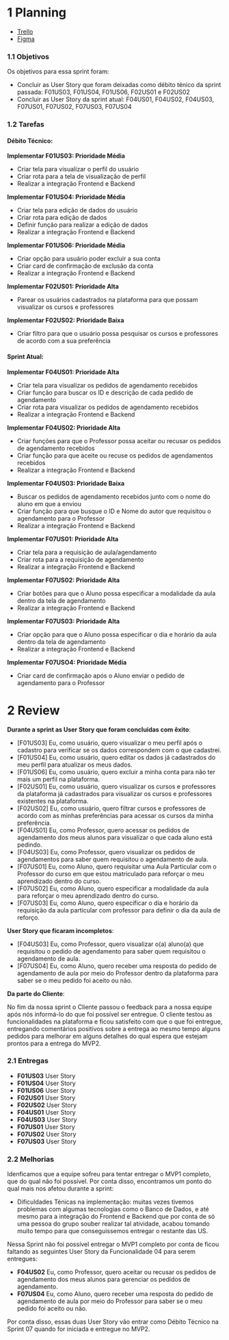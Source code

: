 # 1 Planning

- [Trello](https://trello.com/b/KqnlhBTh/kanban-quadro-modelo)
- [Figma](https://www.figma.com/file/50Nh7t2RpgmlKLskJfMJsf/IStudent?node-id=0%3A1)

### 1.1 Objetivos

Os objetivos para essa sprint foram:

- Concluir as User Story que foram deixadas como débito ténico da sprint passada: F01US03, F01US04, F01US06, F02US01 e F02US02
- Concluir as User Story da sprint atual: F04US01, F04US02, F04US03, F07US01, F07US02, F07US03, F07US04

### 1.2 Tarefas

#### Débito Técnico:

**Implementar F01US03: Prioridade Média**

- Criar tela para visualizar o perfil do usuário
- Criar rota para a tela de visualização de perfil
- Realizar a integração Frontend e Backend

**Implementar F01US04: Prioridade Média**

- Criar tela para edição de dados do usuário
- Criar rota para edição de dados
- Definir função para realizar a edição de dados
- Realizar a integração Frontend e Backend

**Implementar F01US06: Prioridade Média**

- Criar opção para usuário poder excluir a sua conta
- Criar card de confirmação de exclusão da conta
- Realizar a integração Frontend e Backend

**Implementar F02US01: Prioridade Alta**

- Parear os usuários cadastrados na plataforma para que possam visualizar os cursos e professores

**Implementar F02US02: Prioridade Baixa**

- Criar filtro para que o usuário possa pesquisar os cursos e professores de acordo com a sua preferência

#### Sprint Atual:

**Implementar F04US01: Prioridade Alta**

- Criar tela para visualizar os pedidos de agendamento recebidos
- Criar função para buscar os ID e descrição de cada pedido de agendamento
- Criar rota para visualizar os pedidos de agendamento recebidos
- Realizar a integração Frontend e Backend

**Implementar F04US02: Prioridade Alta**

- Criar funções para que o Professor possa aceitar ou recusar os pedidos de agendamento recebidos
- Criar função para que aceite ou recuse os pedidos de agendamentos recebidos
- Realizar a integração Frontend e Backend

**Implementar F04US03: Prioridade Baixa**

- Buscar os pedidos de agendamento recebidos junto com o nome do aluno em que a enviou
- Criar função para que busque o ID e Nome do autor que requisitou o agendamento para o Professor
- Realizar a integração Frontend e Backend

**Implementar F07US01: Prioridade Alta**

- Criar tela para a requisição de aula/agendamento
- Criar rota para a requisição de agendamento
- Realizar a integração Frontend e Backend

**Implementar F07US02: Prioridade Alta**

- Criar botões para que o Aluno possa especificar a modalidade da aula dentro da tela de agendamento
- Realizar a integração Frontend e Backend

**Implementar F07US03: Prioridade Alta**

- Criar opção para que o Aluno possa especificar o dia e horário da aula dentro da tela de agendamento
- Realizar a integração Frontend e Backend

**Implementar F07USO4: Prioridade Média**

- Criar card de confirmação após o Aluno enviar o pedido de agendamento para o Professor

# 2 Review

**Durante a sprint as User Story que foram concluídas com êxito**:

- [F01US03] Eu, como usuário, quero visualizar o meu perfil após o cadastro para verificar se os dados correspondem com o que cadastrei.
- [F01US04] Eu, como usuário, quero editar os dados já cadastrados do meu perfil para atualizar os meus dados.
- [F01US06] Eu, como usuário, quero excluir a minha conta para não ter mais um perfil na plataforma.
- [F02US01] Eu, como usuário, quero visualizar os cursos e professores da plataforma já cadastrados para visualizar os cursos e professores existentes na plataforma.
- [F02US02] Eu, como usuário, quero filtrar cursos e professores de acordo com as minhas preferências para acessar os cursos da minha preferência.
- [F04US01] Eu, como Professor, quero acessar os pedidos de agendamento dos meus alunos para visualizar o que cada aluno está pedindo.
- [F04US03] Eu, como Professor, quero visualizar os pedidos de agendamentos para saber quem requisitou o agendamento de aula.
- [F07US01] Eu, como Aluno, quero requisitar uma Aula Particular com o Professor do curso em que estou matriculado para reforçar o meu aprendizado dentro do curso.
- [F07US02] Eu, como Aluno, quero especificar a modalidade da aula para reforçar o meu aprendizado dentro do curso.
- [F07US03] Eu, como Aluno, quero especificar o dia e horário da requisição da aula particular com professor para definir o dia da aula de reforço.

**User Story que ficaram incompletos**:

- [F04US03] Eu, como Professor, quero visualizar o(a) aluno(a) que requisitou o pedido de agendamento para saber quem requisitou o agendamento de aula.
- [F07US04] Eu, como Aluno, quero receber uma resposta do pedido de agendamento de aula por meio do Professor dentro da plataforma para saber se o meu pedido foi aceito ou não.

**Da parte do Cliente**:

No fim da nossa sprint o Cliente passou o feedback para a nossa equipe após nós informá-lo do que foi possível ser entregue. O cliente testou as funcionalidades na plataforma e ficou satisfeito com que o que foi entregue, entregando comentários positivos sobre a entrega ao mesmo tempo alguns pedidos para melhorar em alguns detalhes do qual espera que estejam prontos para a entrega do MVP2.

### 2.1 Entregas

- **F01US03** User Story
- **F01US04** User Story
- **F01US06** User Story
- **F02US01** User Story
- **F02US02** User Story
- **F04US01** User Story
- **F04US03** User Story
- **F07US01** User Story
- **F07US02** User Story
- **F07US03** User Story

### 2.2 Melhorias

Idenficamos que a equipe sofreu para tentar entregar o MVP1 completo, que do qual não foi possível. Por conta disso, encontramos um ponto do qual mais nos afetou durante a sprint:

- Dificuldades Ténicas na implementação: muitas vezes tivemos problemas com algumas tecnologias como o Banco de Dados, e até mesmo para a integração do Frontend e Backend que por conta de só uma pessoa do grupo souber realizar tal atividade, acabou tomando muito tempo para que conseguissemos entregar o restante das US.

Nessa Sprint não foi possível entregar o MVP1 completo por conta de ficou faltando as seguintes User Story da Funcionalidade 04 para serem entregues:

- **F04US02** Eu, como Professor, quero aceitar ou recusar os pedidos de agendamento dos meus alunos para gerenciar os pedidos de agendamento.
- **F07US04** Eu, como Aluno, quero receber uma resposta do pedido de agendamento de aula por meio do Professor para saber se o meu pedido foi aceito ou não.

Por conta disso, essas duas User Story vão entrar como Débito Técnico na Sprint 07 quando for iniciada e entregue no MVP2.
